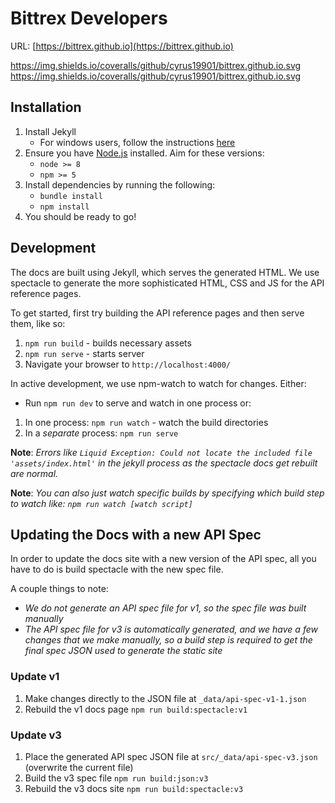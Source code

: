 # Bittrex Developers
URL: [https://bittrex.github.io](https://bittrex.github.io)

https://img.shields.io/coveralls/github/cyrus19901/bittrex.github.io.svg
https://img.shields.io/coveralls/github/cyrus19901/bittrex.github.io.svg
## Installation
1. Install Jekyll
    - For windows users, follow the instructions [here](https://jekyllrb.com/docs/installation/windows/#installing-jekyll)
1. Ensure you have [Node.js](https://nodejs.org/en/download/) installed. Aim for these versions:
    - `node >= 8`
    - `npm >= 5`
1. Install dependencies by running the following:
    - `bundle install`
    - `npm install`
1. You should be ready to go!

## Development
The docs are built using Jekyll, which serves the generated HTML. We use spectacle to generate the more sophisticated HTML, CSS and JS for the API reference pages.

To get started, first try building the API reference pages and then serve them, like so:
1. `npm run build` - builds necessary assets
1. `npm run serve` - starts server
1. Navigate your browser to `http://localhost:4000/`

In active development, we use npm-watch to watch for changes. Either:
- Run `npm run dev` to serve and watch in one process
or:
1. In one process: `npm run watch` - watch the build directories
1. In a _separate_ process: `npm run serve`

**Note**: _Errors like `Liquid Exception: Could not locate the included file 'assets/index.html'` in the jekyll process as the spectacle docs get rebuilt are normal._

**Note**: _You can also just watch specific builds by specifying which build step to watch like: `npm run watch [watch script]`_

## Updating the Docs with a new API Spec
In order to update the docs site with a new version of the API spec, all you have to do is build spectacle with the new spec file.

A couple things to note:
- _We do not generate an API spec file for v1, so the spec file was built manually_
- _The API spec file for v3 is automatically generated, and we have a few changes that we make manually, so a build step is required to get the final spec JSON used to generate the static site_

### Update v1
1. Make changes directly to the JSON file at `_data/api-spec-v1-1.json`
1. Rebuild the v1 docs page `npm run build:spectacle:v1`

### Update v3
1. Place the generated API spec JSON file at `src/_data/api-spec-v3.json` (overwrite the current file)
1. Build the v3 spec file `npm run build:json:v3`
1. Rebuild the v3 docs site `npm run build:spectacle:v3`
